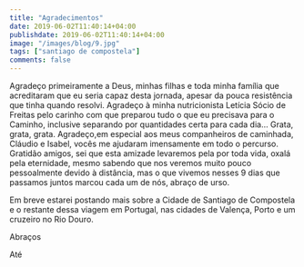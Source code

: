 ```yaml
---
title: "Agradecimentos"
date: 2019-06-02T11:40:14+04:00
publishdate: 2019-06-02T11:40:14+04:00
image: "/images/blog/9.jpg"
tags: ["santiago de compostela"]
comments: false
---
```

Agradeço primeiramente a Deus, minhas filhas e toda minha família que acreditaram que eu seria capaz desta jornada, apesar da pouca resistência que tinha quando resolvi.
Agradeço à minha nutricionista Letícia Sócio de Freitas pelo carinho com que preparou tudo o que eu precisava para o Caminho, inclusive separando por quantidades certa para cada dia… Grata, grata, grata.
Agradeço,em especial aos meus companheiros de caminhada, Cláudio e Isabel, vocês me ajudaram imensamente em todo o percurso. Gratidão amigos, sei que esta amizade levaremos pela por toda vida, oxalá pela eternidade, mesmo sabendo que nos veremos muito pouco pessoalmente devido à distância, mas o que vivemos nesses 9 dias que passamos juntos marcou cada um de nós, abraço de urso.

Em breve estarei postando mais sobre a Cidade de Santiago de Compostela e o restante dessa viagem em Portugal, nas cidades de Valença, Porto e um cruzeiro no Rio Douro.

Abraços

Até
